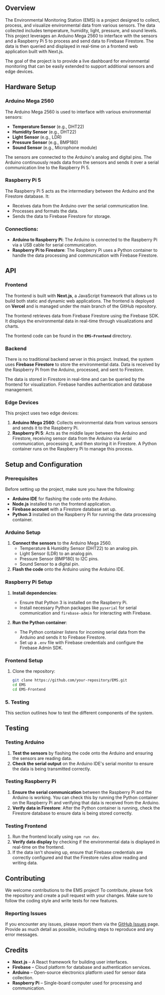 ## Overview

The Environmental Monitoring Station (EMS) is a project designed to collect, process, and visualize environmental data from various sensors. The data collected includes temperature, humidity, light, pressure, and sound levels. This project leverages an Arduino Mega 2560 to interface with the sensors and a Raspberry Pi 5 to process and send data to Firebase Firestore. The data is then queried and displayed in real-time on a frontend web application built with Next.js.

The goal of the project is to provide a live dashboard for environmental monitoring that can be easily extended to support additional sensors and edge devices.

## Hardware Setup

### Arduino Mega 2560
The Arduino Mega 2560 is used to interface with various environmental sensors:
- **Temperature Sensor** (e.g., DHT22)
- **Humidity Sensor** (e.g., DHT22)
- **Light Sensor** (e.g., LDR)
- **Pressure Sensor** (e.g., BMP180)
- **Sound Sensor** (e.g., Microphone module)

The sensors are connected to the Arduino's analog and digital pins. The Arduino continuously reads data from the sensors and sends it over a serial communication line to the Raspberry Pi 5.

### Raspberry Pi 5
The Raspberry Pi 5 acts as the intermediary between the Arduino and the Firestore database. It:
- Receives data from the Arduino over the serial communication line.
- Processes and formats the data.
- Sends the data to Firebase Firestore for storage.

### Connections:
- **Arduino to Raspberry Pi**: The Arduino is connected to the Raspberry Pi via a USB cable for serial communication.
- **Raspberry Pi to Firestore**: The Raspberry Pi uses a Python container to handle the data processing and communication with Firebase Firestore.

## API

### Frontend
The frontend is built with **Next.js**, a JavaScript framework that allows us to build both static and dynamic web applications. The frontend is deployed on **Vercel** and is managed under the main branch of the GitHub repository.

The frontend retrieves data from Firebase Firestore using the Firebase SDK. It displays the environmental data in real-time through visualizations and charts.

The frontend code can be found in the **`EMS-Frontend`** directory.

### Backend
There is no traditional backend server in this project. Instead, the system uses **Firebase Firestore** to store the environmental data. Data is received by the Raspberry Pi from the Arduino, processed, and sent to Firestore.

The data is stored in Firestore in real-time and can be queried by the frontend for visualization. Firebase handles authentication and database management.

### Edge Devices
This project uses two edge devices:
1. **Arduino Mega 2560**: Collects environmental data from various sensors and sends it to the Raspberry Pi.
2. **Raspberry Pi 5**: Acts as the middle layer between the Arduino and Firestore, receiving sensor data from the Arduino via serial communication, processing it, and then storing it in Firestore. A Python container runs on the Raspberry Pi to manage this process.

## Setup and Configuration

### Prerequisites
Before setting up the project, make sure you have the following:
- **Arduino IDE** for flashing the code onto the Arduino.
- **Node.js** installed to run the frontend application.
- **Firebase account** with a Firestore database set up.
- **Python 3** installed on the Raspberry Pi for running the data processing container.

### Arduino Setup
1. **Connect the sensors** to the Arduino Mega 2560.
   - Temperature & Humidity Sensor (DHT22) to an analog pin.
   - Light Sensor (LDR) to an analog pin.
   - Pressure Sensor (BMP180) to I2C pins.
   - Sound Sensor to a digital pin.
2. **Flash the code** onto the Arduino using the Arduino IDE.

### Raspberry Pi Setup
1. **Install dependencies**:
   - Ensure that Python 3 is installed on the Raspberry Pi.
   - Install necessary Python packages like `pyserial` for serial communication and `firebase-admin` for interacting with Firebase.

2. **Run the Python container**:
   - The Python container listens for incoming serial data from the Arduino and sends it to Firebase Firestore.
   - Set up a `.env` file with Firebase credentials and configure the Firebase Admin SDK.

### Frontend Setup
1. Clone the repository:
   ```bash
   git clone https://github.com/your-repository/EMS.git
   cd EMS
   cd EMS-Frontend


### 5. **Testing**
This section outlines how to test the different components of the system.

## Testing

### Testing Arduino
1. **Test the sensors** by flashing the code onto the Arduino and ensuring the sensors are reading data.
2. **Check the serial output** on the Arduino IDE's serial monitor to ensure the data is being transmitted correctly.

### Testing Raspberry Pi
1. **Ensure the serial communication** between the Raspberry Pi and the Arduino is working. You can check this by running the Python container on the Raspberry Pi and verifying that data is received from the Arduino.
2. **Verify data in Firestore**: After the Python container is running, check the Firestore database to ensure data is being stored correctly.

### Testing Frontend
1. Run the frontend locally using `npm run dev`.
2. **Verify data display** by checking if the environmental data is displayed in real-time on the frontend.
3. If the data isn’t showing up, ensure that Firebase credentials are correctly configured and that the Firestore rules allow reading and writing data.

## Contributing

We welcome contributions to the EMS project! To contribute, please fork the repository and create a pull request with your changes. Make sure to follow the coding style and write tests for new features.

### Reporting Issues
If you encounter any issues, please report them via the [GitHub Issues](https://github.com/your-repository/EMS/issues) page. Provide as much detail as possible, including steps to reproduce and any error messages.



## Credits

- **Next.js** – A React framework for building user interfaces.
- **Firebase** – Cloud platform for database and authentication services.
- **Arduino** – Open-source electronics platform used for sensor data collection.
- **Raspberry Pi** – Single-board computer used for processing and communication.

